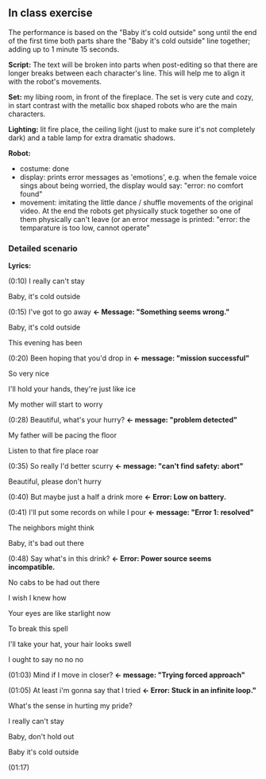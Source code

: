 ## In class exercise

The performance is based on the "Baby it's cold outside" song until the end of the first time both parts share the "Baby it's cold outside"
line together; adding up to 1 minute 15 seconds.


**Script:** The text will be broken into parts when post-editing so that there are longer breaks between each character's line. This will help me to align it with the robot's movements.

**Set:** my libing room, in front of the fireplace. The set is very cute and cozy, in start contrast with the metallic box shaped robots who are the main characters.

**Lighting:** lit fire place, the ceiling light (just to make sure it's not completely dark) and a table lamp for extra dramatic shadows.

**Robot:**
- costume: done
- display: prints error messages as 'emotions', e.g. when the female voice sings about being worried, the display would say: "error: no comfort found"
- movement: imitating the little dance / shuffle movements of the original video. At the end the robots get physically stuck together so one of them physically can't leave (or an error message is printed: "error: the temparature is too low, cannot operate"


### Detailed scenario

**Lyrics:**

(0:10) I really can't stay

Baby, it's cold outside

(0:15) I've got to go away **<- Message: "Something seems wrong."**

Baby, it's cold outside

This evening has been

(0:20) Been hoping that you'd drop in **<- message: "mission successful"**

So very nice 

I'll hold your hands, they're just like ice

My mother will start to worry 

(0:28) Beautiful, what's your hurry? **<- message: "problem detected"**

My father will be pacing the floor

Listen to that fire place roar

(0:35) So really I'd better scurry **<- message: "can't find safety: abort"**

Beautiful, please don't hurry

(0:40) But maybe just a half a drink more **<- Error: Low on battery.**

(0:41) I'll put some records on while I pour **<- message: "Error 1: resolved"**

The neighbors might think

Baby, it's bad out there

(0:48) Say what's in this drink? **<- Error: Power source seems incompatible.**

No cabs to be had out there 

I wish I knew how

Your eyes are like starlight now

To break this spell

I'll take your hat, your hair looks swell

I ought to say no no no

(01:03) Mind if I move in closer? **<- message: "Trying forced approach"**

(01:05) At least i'm gonna say that I tried **<- Error: Stuck in an infinite loop."**

What's the sense in hurting my pride?

I really can't stay

Baby, don't hold out

Baby it's cold outside

(01:17)
